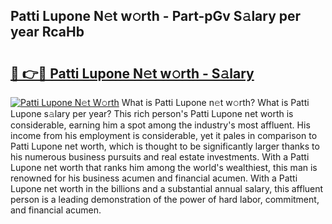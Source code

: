 ## Patti Lupone N𝚎t w𝚘rth - Part-pGv S𝚊lary per year RcaHb

# <h2><a href="http://gc1edht.nevu.top/?p=Patti+Lupone">🔗 👉🔴 Patti Lupone N𝚎t w𝚘rth - S𝚊lary</a></h2>

[![Patti Lupone N𝚎t W𝚘rth](https://i.imgur.com/Oavwk0R.jpeg)](http://gc1edht.nevu.top/?p=Patti+Lupone)
What is Patti Lupone n𝚎t w𝚘rth? What is Patti Lupone s𝚊lary per year?
This rich person's Patti Lupone net worth is considerable, earning him a spot among the industry's most affluent. His income from his employment is considerable, yet it pales in comparison to Patti Lupone net worth, which is thought to be significantly larger thanks to his numerous business pursuits and real estate investments. With a Patti Lupone net worth that ranks him among the world's wealthiest, this man is renowned for his business acumen and financial acumen. With a Patti Lupone net worth in the billions and a substantial annual salary, this affluent person is a leading demonstration of the power of hard labor, commitment, and financial acumen.
